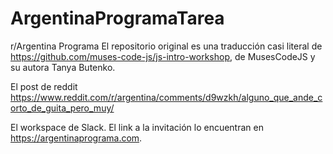 # ArgentinaProgramaTarea

r/Argentina Programa 
El repositorio original es una traducción casi literal 
de https://github.com/muses-code-js/js-intro-workshop, de MusesCodeJS y su autora Tanya Butenko.

El post de reddit https://www.reddit.com/r/argentina/comments/d9wzkh/alguno_que_ande_corto_de_guita_pero_muy/ 


El workspace de Slack. El link a la invitación lo encuentran en https://argentinaprograma.com.
